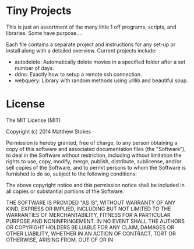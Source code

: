 Tiny Projects
=======================

This is just an assortment of the many little 1 off programs, scripts, and libraries. Some have purpose....

Each file contains a separate project and instructions for any set-up or install along with a detailed overview. Current projects include:

* autodelete: Automatically delete movies in a specified folder after a set number of days.
* ddns: Exactly how to setup a remote ssh connection.
* webquery: Library with random methods using urllib and beautiful soup.

License
=======================
The MIT License (MIT)

Copyright (c) 2014 Matthew Stokes

Permission is hereby granted, free of charge, to any person obtaining a copy of
this software and associated documentation files (the "Software"), to deal in
the Software without restriction, including without limitation the rights to
use, copy, modify, merge, publish, distribute, sublicense, and/or sell copies of
the Software, and to permit persons to whom the Software is furnished to do so,
subject to the following conditions:

The above copyright notice and this permission notice shall be included in all
copies or substantial portions of the Software.

THE SOFTWARE IS PROVIDED "AS IS", WITHOUT WARRANTY OF ANY KIND, EXPRESS OR
IMPLIED, INCLUDING BUT NOT LIMITED TO THE WARRANTIES OF MERCHANTABILITY, FITNESS
FOR A PARTICULAR PURPOSE AND NONINFRINGEMENT. IN NO EVENT SHALL THE AUTHORS OR
COPYRIGHT HOLDERS BE LIABLE FOR ANY CLAIM, DAMAGES OR OTHER LIABILITY, WHETHER
IN AN ACTION OF CONTRACT, TORT OR OTHERWISE, ARISING FROM, OUT OF OR IN
